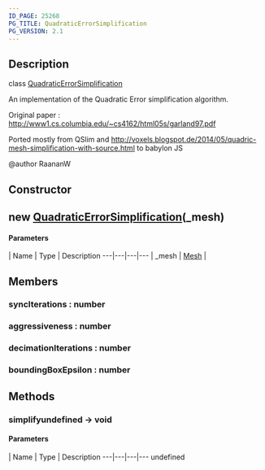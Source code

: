 ```yaml
---
ID_PAGE: 25268
PG_TITLE: QuadraticErrorSimplification
PG_VERSION: 2.1
---
```

## Description

class [QuadraticErrorSimplification](/classes/2.4/QuadraticErrorSimplification)

An implementation of the Quadratic Error simplification algorithm.

Original paper : http://www1.cs.columbia.edu/~cs4162/html05s/garland97.pdf

Ported mostly from QSlim and http://voxels.blogspot.de/2014/05/quadric-mesh-simplification-with-source.html to babylon JS

@author RaananW

## Constructor

## new [QuadraticErrorSimplification](/classes/2.4/QuadraticErrorSimplification)(_mesh)



#### Parameters
 | Name | Type | Description
---|---|---|---
 | _mesh | [Mesh](/classes/2.4/Mesh) |    

## Members

### syncIterations : number



### aggressiveness : number



### decimationIterations : number



### boundingBoxEpsilon : number



## Methods

### simplifyundefined &rarr; void



#### Parameters
 | Name | Type | Description
---|---|---|---
undefined
